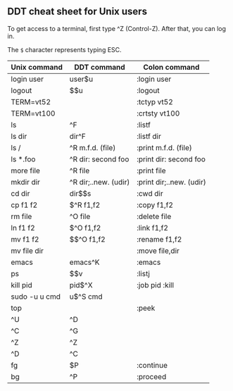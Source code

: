 ## DDT cheat sheet for Unix users

To get access to a terminal, first type ^Z (Control-Z).  After that,
you can log in.

The `$` character represents typing ESC.

| Unix command  | DDT command          | Colon command            |
| ------------- | -------------------- | ------------------------ |
| login user    | user$u               | :login user              |
| logout        | $$u                  | :logout                  |
| TERM=vt52     |                      | :tctyp vt52              |
| TERM=vt100    |                      | :crtsty vt100            |
| ls            | ^F                   | :listf                   |
| ls dir        | dir^F                | :listf dir               |
| ls /          | ^R m.f.d. (file)     | :print m.f.d. (file)     |
| ls *.foo      | ^R dir: second foo   | :print dir: second foo   |
| more file     | ^R file              | :print file              |
| mkdir dir     | ^R dir;..new. (udir) | :print dir;..new. (udir) |
| cd dir        | dir$$s               | :cwd dir                 |
| cp f1 f2      | $^R f1,f2            | :copy f1,f2              |
| rm file       | ^O file              | :delete file             |
| ln f1 f2      | $^O f1,f2            | :link f1,f2              |
| mv f1 f2      | $$^O f1,f2           | :rename f1,f2            |
| mv file dir   |                      | :move file,dir           |
| emacs         | emacs^K              | :emacs                   |
| ps            | $$v                  | :listj                   |
| kill pid      | pid$^X               | :job pid  :kill          |
| sudo -u u cmd | u$^S cmd             |                          |
| top           |                      | :peek                    |
| ^U            | ^D                   |                          |
| ^C            | ^G                   |                          |
| ^Z            | ^Z                   |                          |
| ^D            | ^C                   |                          |
| fg            | $P                   | :continue                |
| bg            | ^P                   | :proceed                 |
